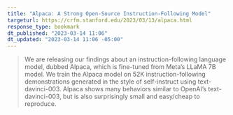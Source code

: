 ```yaml
---
title: "Alpaca: A Strong Open-Source Instruction-Following Model"
targeturl: https://crfm.stanford.edu/2023/03/13/alpaca.html
response_type: bookmark
dt_published: "2023-03-14 11:06"
dt_updated: "2023-03-14 11:06 -05:00"
---
```


> We are releasing our findings about an instruction-following language model, dubbed Alpaca, which is fine-tuned from Meta’s LLaMA 7B model. We train the Alpaca model on 52K instruction-following demonstrations generated in the style of self-instruct using text-davinci-003. Alpaca shows many behaviors similar to OpenAI’s text-davinci-003, but is also surprisingly small and easy/cheap to reproduce.
